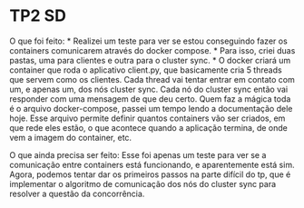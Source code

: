 # TP2 SD
O que foi feito:
    * Realizei um teste para ver se estou conseguindo fazer os containers comunicarem através do docker compose. 
    * Para isso, criei duas pastas, uma para clientes e outra para o cluster sync. 
    * O docker criará um container que roda o aplicativo client.py, que basicamente cria 5 threads que servem como os clientes. 
    Cada thread vai tentar entrar em contato com um, e apenas um, dos nós cluster sync. 
    Cada nó do cluster sync então vai responder com uma mensagem de que deu certo. Quem faz a mágica toda é o arquivo docker-compose, passei um tempo lendo a documentação dele hoje. 
    Esse arquivo permite definir quantos containers vão ser criados, em que rede eles estão, o que acontece quando a aplicação termina, de onde vem a imagem do container, etc.

O que ainda precisa ser feito:
    Esse foi apenas um teste para ver se a comunicação entre containers está funcionando, e aparentemente está sim. 
    Agora, podemos tentar dar os primeiros passos na parte difícil do tp, que é implementar o algoritmo de comunicação dos nós do cluster sync para resolver a questão da concorrência.
